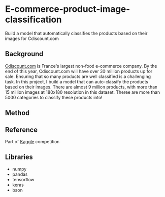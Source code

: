 # E-commerce-product-image-classification
Build a model that automatically classifies the products based on their images for Cdiscount.com

## Background
[Cdiscount.com](https://www.cdiscount.com) is France's largest non-food e-commerce company. By the end of this year, Cdiscount.com will have over 30 million products up for sale. Ensuring that so many products are well classified is a challenging task.
In this project, I build a model that can auto-classify the products based on their images. There are almost 9 million products, with more than 15 million images at 180x180 resolution in this dataset. Theree are more than 5000 categories to classify these products into!

## Method


## Reference
Part of [Kaggle](https://www.kaggle.com/c/cdiscount-image-classification-challenge) competition

## Libraries
- numpy
- pandas
- tensorflow
- keras
- bson

